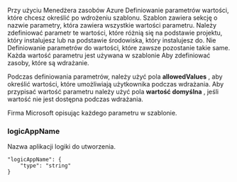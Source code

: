 Przy użyciu Menedżera zasobów Azure Definiowanie parametrów wartości, które chcesz określić po wdrożeniu szablonu. Szablon zawiera sekcję o nazwie parametry, która zawiera wszystkie wartości parametru.
Należy zdefiniować parametr te wartości, które różnią się na podstawie projektu, który instalujesz lub na podstawie środowiska, który instalujesz do. Nie Definiowanie parametrów do wartości, które zawsze pozostanie takie same. Każda wartość parametru jest używana w szablonie Aby zdefiniować zasoby, które są wdrażanie. 

Podczas definiowania parametrów, należy użyć pola **allowedValues** , aby określić wartości, które umożliwiają użytkownika podczas wdrażania. Aby przypisać wartość parametru należy użyć pola **wartość domyślna** , jeśli wartość nie jest dostępna podczas wdrażania.

Firma Microsoft opisując każdego parametru w szablonie.

### <a name="logicappname"></a>logicAppName

Nazwa aplikacji logiki do utworzenia.

    "logicAppName": {
        "type": "string"
    }